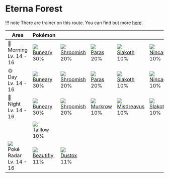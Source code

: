 # Eterna Forest

!!! note
    There are trainer on this route. You can find out more [here](../../trainer_changes/eterna_forest/).

Area                                         | Pokémon                        | &nbsp;                         | &nbsp;                       | &nbsp;                          | &nbsp;                       | &nbsp;
---                                          | ---                            | ---                            | ---                          | ---                             | ---                          | ---
🌅<br>Morning<br>Lv. 14 - 16                  | ![][427]<br>[Buneary]<br>30%   | ![][285]<br>[Shroomish]<br>20% | ![][046]<br>[Paras]<br>20%   | ![][287]<br>[Slakoth]<br>10%    | ![][290]<br>[Nincada]<br>10% | ![][276]<br>[Taillow]<br>10%
🌞<br>Day<br>Lv. 14 - 16                      | ![][427]<br>[Buneary]<br>30%   | ![][285]<br>[Shroomish]<br>20% | ![][046]<br>[Paras]<br>20%   | ![][287]<br>[Slakoth]<br>10%    | ![][290]<br>[Nincada]<br>10% | ![][276]<br>[Taillow]<br>10%
🌙<br>Night<br>Lv. 14 - 16                    | ![][427]<br>[Buneary]<br>30%   | ![][285]<br>[Shroomish]<br>20% | ![][198]<br>[Murkrow]<br>10% | ![][200]<br>[Misdreavus]<br>10% | ![][287]<br>[Slakoth]<br>10% | ![][290]<br>[Nincada]<br>10%
&nbsp;                                       | ![][276]<br>[Taillow]<br>10%   | &nbsp;                         | &nbsp;                       | &nbsp;                          | &nbsp;                       | &nbsp;
![][poke-radar]<br>Poké Radar<br>Lv. 14 - 16 | ![][267]<br>[Beautifly]<br>11% | ![][269]<br>[Dustox]<br>11%    | &nbsp;                       | &nbsp;                          | &nbsp;                       | &nbsp;

[Paras]: ../../pokemons/046/
[Murkrow]: ../../pokemons/198/
[Misdreavus]: ../../pokemons/200/
[Beautifly]: ../../pokemons/267/
[Dustox]: ../../pokemons/269/
[Taillow]: ../../pokemons/276/
[Shroomish]: ../../pokemons/285/
[Slakoth]: ../../pokemons/287/
[Nincada]: ../../pokemons/290/
[Buneary]: ../../pokemons/427/
[poke-radar]: ../img/items/poke-radar.png
[046]: ../img/pokemon/046.png
[198]: ../img/pokemon/198.png
[200]: ../img/pokemon/200.png
[267]: ../img/pokemon/267.png
[269]: ../img/pokemon/269.png
[276]: ../img/pokemon/276.png
[285]: ../img/pokemon/285.png
[287]: ../img/pokemon/287.png
[290]: ../img/pokemon/290.png
[427]: ../img/pokemon/427.png
